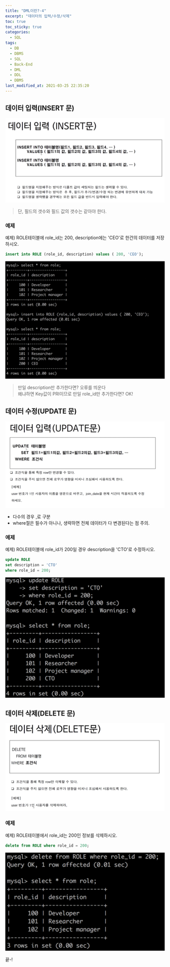 ```yaml
---
title: "DML이란?-4"
excerpt: "데이터의 입력/수정/삭제"
toc: true
toc_sticky: true
categories:
  - SQL
tags:
  - DB
  - DBMS
  - SQL
  - Back-End
  - DML
  - DDL
  - DBMS
last_modified_at: 2021-03-25 22:35:20
---
```



## 데이터 입력(INSERT 문)

![이미지](/assets/images/SQL/sql15.png)

> 단, 필드의 갯수와 필드 값의 갯수는 같아야 한다.

### 예제 
예제) ROLE테이블에 role_id는 200, description에는 'CEO'로 한건의 데이터를 저장하시오.

```sql
insert into ROLE (role_id, description) values ( 200, 'CEO');
```
![이미지](/assets/images/SQL/sql16.png)

> 만일 description만 추가한다면? 오류를 띄운다  
> 왜냐하면 Key값이 PRI이므로
> 만일 role_id만 추가한다면? OK!

## 데이터 수정(UPDATE 문)

![이미지](/assets/images/SQL/sql17.png)
- 다수의 경우 ,로 구분
- where절은 필수가 아니나, 생략하면 전체 데이터가 다 변경된다는 점 주의.

### 예제 
예제) ROLE테이블에 role_id가 200일 경우 description을 'CTO'로 수정하시오.

```sql
update ROLE
set description = 'CTO'
where role_id = 200;
```
![이미지](/assets/images/SQL/sql18.png)

## 데이터 삭제(DELETE 문)

![이미지](/assets/images/SQL/sql19.png)

### 예제 
예제) ROLE테이블에서 role_id는 200인 정보를 삭제하시오.
```sql
delete from ROLE where role_id = 200;
```
![이미지](/assets/images/SQL/sql20.png)

끝-!